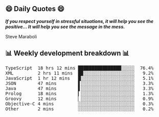## 😄 Daily Quotes 😄

_**If you respect yourself in stressful situations, it will help you see the positive… It will help you see the message in the mess.**_

Steve Maraboli



## 📊 Weekly development breakdown 📊

<pre>TypeScript  18 hrs 12 mins ████████████████░░░░░  76.4%
XML         2 hrs 11 mins  █▉░░░░░░░░░░░░░░░░░░░   9.2%
JavaScript  1 hr 12 mins   █░░░░░░░░░░░░░░░░░░░░   5.1%
JSON        47 mins        ▋░░░░░░░░░░░░░░░░░░░░   3.3%
Java        47 mins        ▋░░░░░░░░░░░░░░░░░░░░   3.3%
Prolog      18 mins        ▎░░░░░░░░░░░░░░░░░░░░   1.3%
Groovy      12 mins        ▏░░░░░░░░░░░░░░░░░░░░   0.9%
Objective-C 4 mins         ░░░░░░░░░░░░░░░░░░░░░   0.3%
Other       2 mins         ░░░░░░░░░░░░░░░░░░░░░   0.2%</pre>